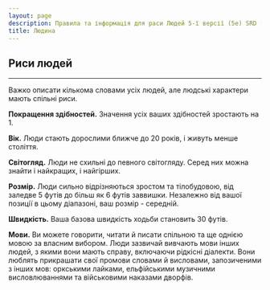 ```yaml
---
layout: page
description: Правила та інформація для раси Людей 5-ї версії (5e) SRD (Довідник із документації системи).
title: Людина
---
```


## Риси людей
- - -
Важко описати кількома словами усіх людей, але людські характери мають спільні риси.

**Покращення здібностей.** Значення усіх ваших здібностей зростають на 1.

**Вік.** Люди стають дорослими ближче до 20 років, і живуть менше століття.

**Світогляд.** Люди не схильні до певного світогляду. Серед них можна знайти і найкращих, і найгірших.

**Розмір.** Люди сильно відрізняються зростом та тілобудовою, від заледве 5 футів до більш як 6 футів заввишки. Незалежно від вашої позиції в цьому діапазоні, ваш розмір - середній.

**Швидкість.** Ваша базова швидкість ходьби становить 30 футів.

**Мови.** Ви можете говорити, читати й писати спільною та ще однією мовою за власним вибором. Люди зазвичай вивчають мови інших людей, з якими вони мають справу, включаючи рідкісні діалекти. Вони люблять прикрашати свої промови словами й висловами, запозиченими з інших мов: оркськими лайками, ельфійськими музичними висловлюваннями та військовими наказами дворфів.
